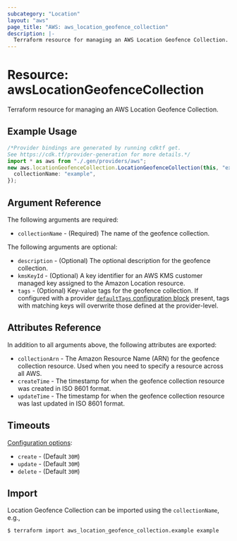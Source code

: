 ```yaml
---
subcategory: "Location"
layout: "aws"
page_title: "AWS: aws_location_geofence_collection"
description: |-
  Terraform resource for managing an AWS Location Geofence Collection.
---
```


# Resource: awsLocationGeofenceCollection

Terraform resource for managing an AWS Location Geofence Collection.

## Example Usage

```typescript
/*Provider bindings are generated by running cdktf get.
See https://cdk.tf/provider-generation for more details.*/
import * as aws from "./.gen/providers/aws";
new aws.locationGeofenceCollection.LocationGeofenceCollection(this, "example", {
  collectionName: "example",
});

```

## Argument Reference

The following arguments are required:

* `collectionName` - (Required) The name of the geofence collection.

The following arguments are optional:

* `description` - (Optional) The optional description for the geofence collection.
* `kmsKeyId` - (Optional) A key identifier for an AWS KMS customer managed key assigned to the Amazon Location resource.
* `tags` - (Optional) Key-value tags for the geofence collection. If configured with a provider [`defaultTags` configuration block](https://registry.terraform.io/providers/hashicorp/aws/latest/docs#default_tags-configuration-block) present, tags with matching keys will overwrite those defined at the provider-level.

## Attributes Reference

In addition to all arguments above, the following attributes are exported:

* `collectionArn` - The Amazon Resource Name (ARN) for the geofence collection resource. Used when you need to specify a resource across all AWS.
* `createTime` - The timestamp for when the geofence collection resource was created in ISO 8601 format.
* `updateTime` - The timestamp for when the geofence collection resource was last updated in ISO 8601 format.

## Timeouts

[Configuration options](https://developer.hashicorp.com/terraform/language/resources/syntax#operation-timeouts):

* `create` - (Default `30M`)
* `update` - (Default `30M`)
* `delete` - (Default `30M`)

## Import

Location Geofence Collection can be imported using the `collectionName`, e.g.,

```console
$ terraform import aws_location_geofence_collection.example example
```
